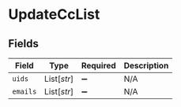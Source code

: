 # UpdateCcList


## Fields

| Field              | Type               | Required           | Description        |
| ------------------ | ------------------ | ------------------ | ------------------ |
| `uids`             | List[*str*]        | :heavy_minus_sign: | N/A                |
| `emails`           | List[*str*]        | :heavy_minus_sign: | N/A                |